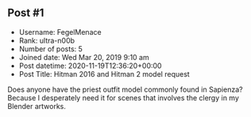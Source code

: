 ## Post #1
- Username: FegelMenace
- Rank: ultra-n00b
- Number of posts: 5
- Joined date: Wed Mar 20, 2019 9:10 am
- Post datetime: 2020-11-19T12:36:20+00:00
- Post Title: Hitman 2016 and Hitman 2 model request

Does anyone have the priest outfit model commonly found in Sapienza? Because I desperately need it for scenes that involves the clergy in my Blender artworks.

